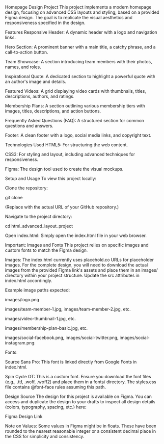 Homepage Design Project
This project implements a modern homepage design, focusing on advanced CSS layouts and styling, based on a provided Figma design. The goal is to replicate the visual aesthetics and responsiveness specified in the design.

Features
Responsive Header: A dynamic header with a logo and navigation links.

Hero Section: A prominent banner with a main title, a catchy phrase, and a call-to-action button.

Team Showcase: A section introducing team members with their photos, names, and roles.

Inspirational Quote: A dedicated section to highlight a powerful quote with an author's image and details.

Featured Videos: A grid displaying video cards with thumbnails, titles, descriptions, authors, and ratings.

Membership Plans: A section outlining various membership tiers with images, titles, descriptions, and action buttons.

Frequently Asked Questions (FAQ): A structured section for common questions and answers.

Footer: A clean footer with a logo, social media links, and copyright text.

Technologies Used
HTML5: For structuring the web content.

CSS3: For styling and layout, including advanced techniques for responsiveness.

Figma: The design tool used to create the visual mockups.

Setup and Usage
To view this project locally:

Clone the repository:

git clone <your-repository-url>

(Replace <your-repository-url> with the actual URL of your GitHub repository.)

Navigate to the project directory:

cd html_advanced_layout_project

Open index.html: Simply open the index.html file in your web browser.

Important: Images and Fonts
This project relies on specific images and custom fonts to match the Figma design.

Images: The index.html currently uses placehold.co URLs for placeholder images. For the complete design, you will need to download the actual images from the provided Figma link's assets and place them in an images/ directory within your project structure. Update the src attributes in index.html accordingly.

Example image paths expected:

images/logo.png

images/team-member-1.jpg, images/team-member-2.jpg, etc.

images/video-thumbnail-1.jpg, etc.

images/membership-plan-basic.jpg, etc.

images/social-facebook.png, images/social-twitter.png, images/social-instagram.png

Fonts:

Source Sans Pro: This font is linked directly from Google Fonts in index.html.

Spin Cycle OT: This is a custom font. Ensure you download the font files (e.g., .ttf, .woff, .woff2) and place them in a fonts/ directory. The styles.css file contains @font-face rules assuming this path.

Design Source
The design for this project is available on Figma. You can access and duplicate the design to your drafts to inspect all design details (colors, typography, spacing, etc.) here:

Figma Design Link

Note on Values: Some values in Figma might be in floats. These have been rounded to the nearest reasonable integer or a consistent decimal place in the CSS for simplicity and consistency.
